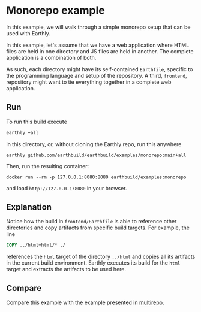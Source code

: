 # Monorepo example

In this example, we will walk through a simple monorepo setup that can be used with Earthly.

In this example, let's assume that we have a web application where HTML files are held in one directory and JS files are held in another. The complete application is a combination of both.

As such, each directory might have its self-contained `Earthfile`, specific to the programming language and setup of the repository. A third, `frontend`, repository might want to tie everything together in a complete web application.

## Run

To run this build execute

```bash
earthly +all
```

in this directory, or, without cloning the Earthly repo, run this anywhere

```
earthly github.com/earthbuild/earthbuild/examples/monorepo:main+all
```

Then, run the resulting container:

```
docker run --rm -p 127.0.0.1:8080:8080 earthbuild/examples:monorepo
```

and load `http://127.0.0.1:8080` in your browser.

## Explanation

Notice how the build in `frontend/Earthfile` is able to reference other directories and copy artifacts from specific build targets. For example, the line

```Dockerfile
COPY ../html+html/* ./
```

references the `html` target of the directory `../html` and copies all its artifacts in the current build environment. Earthly executes its build for the `html` target and extracts the artifacts to be used here.

## Compare

Compare this example with the example presented in [multirepo](../multirepo).
